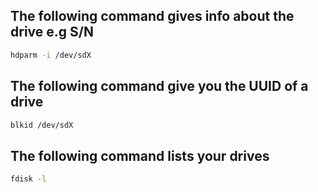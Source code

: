 ## The following command gives info about the drive e.g S/N
```bash
hdparm -i /dev/sdX
```


## The following command give you the UUID of a drive
```bash
blkid /dev/sdX
```


## The following command lists your drives
```bash
fdisk -l
```